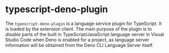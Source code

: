 # typescript-deno-plugin

The `typescript-deno-plugin` is a language service plugin for TypeScript. It is
loaded by the extension client.  The main purpose of the plugin is to _disable_
parts of the built in TypeScript/JavaScript language server in Visual Studio
Code when Deno is enabled for a project, as language server information will be
obtained from the Deno CLI Language Server itself.
